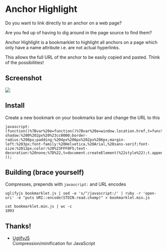 # Anchor Highlight

Do you want to link directly to an anchor on a web page?

Are you fed up of having to dig around in the page source to find them?

Anchor Highlight is a bookmarklet to highlight all anchors on a page which only have a name attribute i.e. are not actual hyperlinks.

This allows the full URL of the anchor to be easily copied and pasted. Think of the possibilities!

## Screenshot

![](https://raw.github.com/jordelver/anchor-highlight/master/screenshot.png)

## Install

Create a new bookmark on your bookmarks bar and change the URL to this

    javascript:(function()%7Bvar%20e=function()%7Bvar%20e=window.location.href,t=function()%7Bvar%20e=document.querySelectorAll(%22a.marker%22);for(var%20t=0;t%3Ce.length;++t)%7Bvar%20n=e[t];n.parentNode.removeChild(n)%7D%7D,n=function()%7Bvar%20e=document.querySelectorAll(%22a[name]%22);for(var%20t=0;t%3Ce.length;++t)%7Bvar%20n=e[t];if(n.href==%22%22)%7Bvar%20r=s(n);n.parentNode.insertBefore(r,n.nextSibling)%7D%7D%7D,r=function(e)%7Breturn%22%23%22+e.name%7D,i=function(t)%7Breturn%20e+t%7D,s=function(e)%7Bvar%20t=r(e),n=document.createElement(%22a%22);return%20n.className=%22marker%22,n.innerHTML=r(e),n.href=i(t),n%7D,o=function()%7Bvar%20e=%22a.marker%7Bbackground:%20red;box-shadow:%200%202px%20%23cc0000;border-radius:%208px;padding:%204px%206px%202px%206px;margin-left:%203px;font-family:%20Helvetica,%20Arial,%20sans-serif;font-size:%2012px;color:%20%23FFF0F5;text-decoration:%20none;%7D%22,t=document.createElement(%22style%22);t.appendChild(document.createTextNode(e)),document.body.appendChild(t)%7D,u=function()%7Bo(),t(),n()%7D;return%7Bhighlight:u%7D%7D();e.highlight()%7D)();

## Building (brace yourself)

Compresses, prepends with `javascript:` and URL encodes

    uglifyjs bookmarklet.js | sed -e 's/^/javascript:/' | ruby -r 'open-uri' -e "puts URI::encode(STDIN.read.chomp)" > bookmarklet.min.js

    cat bookmarklet.min.js | wc -c
    1093

## Thanks!

* [UglifyJS](https://github.com/mishoo/UglifyJS)  
  Compression/minification for JavaScript

